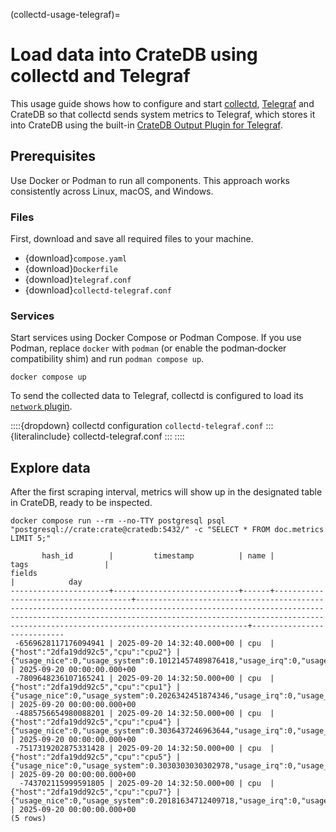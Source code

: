 (collectd-usage-telegraf)=
# Load data into CrateDB using collectd and Telegraf

This usage guide shows how to configure and start [collectd], [Telegraf]
and CrateDB so that collectd sends system metrics to Telegraf, which
stores it into CrateDB using the built-in [CrateDB Output Plugin for Telegraf].

## Prerequisites

Use Docker or Podman to run all components. This approach works consistently
across Linux, macOS, and Windows.

### Files

First, download and save all required files to your machine.
- {download}`compose.yaml`
- {download}`Dockerfile`
- {download}`telegraf.conf`
- {download}`collectd-telegraf.conf`

### Services

Start services using Docker Compose or Podman Compose.
If you use Podman, replace `docker` with `podman` (or enable the podman‑docker
compatibility shim) and run `podman compose up`.

```shell
docker compose up
```

To send the collected data to Telegraf, collectd is configured to load its
[`network` plugin].

::::{dropdown} collectd configuration `collectd-telegraf.conf`
:::{literalinclude} collectd-telegraf.conf
:::
::::

## Explore data

After the first scraping interval, metrics will show up in the
designated table in CrateDB, ready to be inspected.
```shell
docker compose run --rm --no-TTY postgresql psql "postgresql://crate:crate@cratedb:5432/" -c "SELECT * FROM doc.metrics LIMIT 5;"
```
```psql
       hash_id        |         timestamp          | name |                 tags                 |                                                                                                                  fields                                                                                                                   |            day
----------------------+----------------------------+------+--------------------------------------+-------------------------------------------------------------------------------------------------------------------------------------------------------------------------------------------------------------------------------------------+----------------------------
 -6569628117176094941 | 2025-09-20 14:32:40.000+00 | cpu  | {"host":"2dfa19dd92c5","cpu":"cpu2"} | {"usage_nice":0,"usage_system":0.10121457489876418,"usage_irq":0,"usage_guest":0,"usage_user":0.2024291497975643,"usage_guest_nice":0,"usage_idle":99.59514170040524,"usage_steal":0,"usage_iowait":0,"usage_softirq":0.1012145748987844} | 2025-09-20 00:00:00.000+00
 -7809648236107165241 | 2025-09-20 14:32:50.000+00 | cpu  | {"host":"2dfa19dd92c5","cpu":"cpu1"} | {"usage_nice":0,"usage_system":0.2026342451874346,"usage_irq":0,"usage_guest":0,"usage_user":0.4052684903748692,"usage_guest_nice":0,"usage_idle":99.39209726444284,"usage_steal":0,"usage_iowait":0,"usage_softirq":0.0}                 | 2025-09-20 00:00:00.000+00
 -4885756654980088201 | 2025-09-20 14:32:50.000+00 | cpu  | {"host":"2dfa19dd92c5","cpu":"cpu4"} | {"usage_nice":0,"usage_system":0.3036437246963644,"usage_irq":0,"usage_guest":0,"usage_user":0.9109311740890573,"usage_guest_nice":0,"usage_idle":98.7854251012157,"usage_steal":0,"usage_iowait":0,"usage_softirq":0.0}                  | 2025-09-20 00:00:00.000+00
 -7517319202875331428 | 2025-09-20 14:32:50.000+00 | cpu  | {"host":"2dfa19dd92c5","cpu":"cpu5"} | {"usage_nice":0,"usage_system":0.3030303030302978,"usage_irq":0,"usage_guest":0,"usage_user":0.40404040404040903,"usage_guest_nice":0,"usage_idle":99.09090909090767,"usage_steal":0,"usage_iowait":0,"usage_softirq":0.0}                | 2025-09-20 00:00:00.000+00
  -743702115999591805 | 2025-09-20 14:32:50.000+00 | cpu  | {"host":"2dfa19dd92c5","cpu":"cpu7"} | {"usage_nice":0,"usage_system":0.20181634712409718,"usage_irq":0,"usage_guest":0,"usage_user":0.30272452068616373,"usage_guest_nice":0,"usage_idle":99.39455095862365,"usage_steal":0,"usage_iowait":0,"usage_softirq":0.0}               | 2025-09-20 00:00:00.000+00
(5 rows)
```


[collectd]: https://collectd.org/
[CrateDB Output Plugin for Telegraf]: https://github.com/influxdata/telegraf/tree/master/plugins/outputs/cratedb
[`network` plugin]: https://collectd.org/documentation/manpages/collectd.conf.html#plugin-network
[Telegraf]: https://www.influxdata.com/time-series-platform/telegraf/
